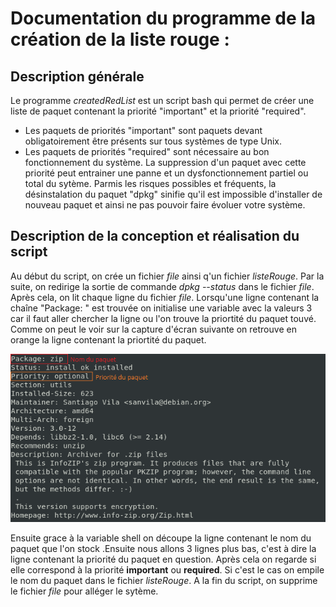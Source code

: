 # Documentation du programme de la création de la liste rouge :

## Description générale
Le programme _createdRedList_ est un script bash qui permet de créer une liste de paquet contenant la priorité "important" et la priorité "required".  
- Les paquets de priorités "important" sont paquets devant obligatoirement être présents sur tous systèmes de type Unix.
- Les paquets de priorités "required" sont nécessaire au bon fonctionnement du système. La suppression d'un paquet avec cette priorité peut entrainer une panne et un dysfonctionnement partiel ou total du sytème. Parmis les risques possibles et fréquents, la désinstalation du paquet "dpkg" sinifie qu'il est impossible d'installer de nouveau paquet et ainsi ne pas pouvoir faire évoluer votre système. 

## Description de la conception et réalisation du script
Au début du script, on crée un fichier _file_ ainsi q'un fichier _listeRouge_. Par la suite, on redirige la sortie de commande _dpkg --status_ dans le fichier _file_. Après cela, on lit chaque ligne du fichier _file_. Lorsqu'une ligne contenant la chaîne "Package: " est trouvée on initialise une variable avec la valeurs 3 car il faut aller chercher la ligne ou l'on trouve la priortité du paquet touvé. Comme on peut le voir sur la capture d'écran suivante on retrouve en orange la ligne contenant la priortité du paquet.

![alt text](./image/Capture_dpkg--status.png) 

Ensuite grace à la variable shell on découpe la ligne contenant le nom du paquet que l'on stock .Ensuite nous allons 3 lignes plus bas, c'est à dire la ligne contenant la priorité du paquet en question. Après cela on regarde si elle correspond à la priorité **important** ou **required**. Si c'est le cas on empile le nom du paquet dans le fichier _listeRouge_. A la fin du script, on supprime le fichier _file_ pour alléger le sytème.